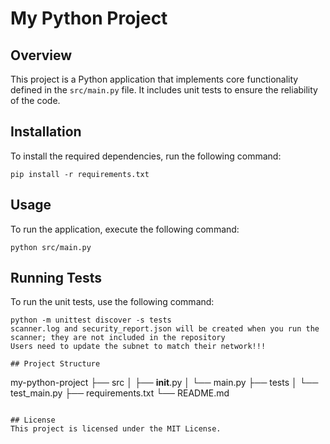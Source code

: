 # My Python Project

## Overview
This project is a Python application that implements core functionality defined in the `src/main.py` file. It includes unit tests to ensure the reliability of the code.

## Installation
To install the required dependencies, run the following command:

```
pip install -r requirements.txt
```

## Usage
To run the application, execute the following command:

```
python src/main.py
```

## Running Tests
To run the unit tests, use the following command:

```
python -m unittest discover -s tests
scanner.log and security_report.json will be created when you run the scanner; they are not included in the repository
Users need to update the subnet to match their network!!!

## Project Structure
```
my-python-project
├── src
│   ├── __init__.py
│   └── main.py
├── tests
│   └── test_main.py
├── requirements.txt
└── README.md
```

## License
This project is licensed under the MIT License.
